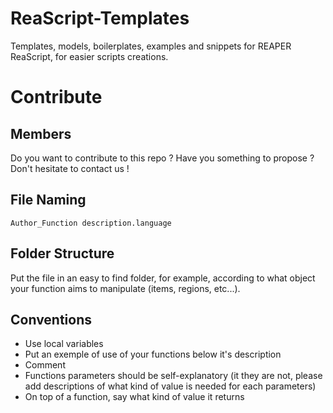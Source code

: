 # ReaScript-Templates
Templates, models, boilerplates, examples and snippets for REAPER ReaScript, for easier scripts creations.

# Contribute

## Members
Do you want to contribute to this repo ? Have you something to propose ? Don't hesitate to contact us !

## File Naming

`Author_Function description.language`

## Folder Structure

Put the file in an easy to find folder, for example, according to what object your function aims to manipulate (items, regions, etc...).

## Conventions

 - Use local variables
 - Put an exemple of use of your functions below it's description
 - Comment
 - Functions parameters should be self-explanatory (it they are not, please add descriptions of what kind of value is needed for each parameters)
 - On top of a function, say what kind of value it returns
